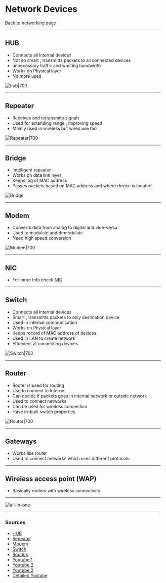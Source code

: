 # Network Devices
[Back to networking page](./index.md)

---

## HUB
- Connects all Internal devices
- Not so smart , transmitts packets to all connected devices
- unnecessary traffic and wasting bandwidth
- Works on Physical layer
- No more used 

![hub|700](https://upload.wikimedia.org/wikipedia/commons/d/d9/4_port_netgear_ethernet_hub.jpg)

---

## Repeater
- Receives and retransmits signals
- Used for extending range , improving speed
- Mainly used in wireless but wired use too

![Repeater|700](https://ecomputerconcepts.com/wp-content/uploads/2020/11/Network-Repeater.jpg)

---

## Bridge
- Intelligent repeater
- Works on data link layer
- Keeps log of MAC address
- Passes packets based on MAC address and where device is located

![Bridge](https://www.lifewire.com/thmb/Xkm1rc4iiMVjeoWz5N5cX19d07w=/1500x1000/filters:fill(auto,1)/how-network-bridges-work-816357-eea65d0c474e429883dca2bfdcc83c30.png)

---

## Modem
- Converts data from analog to digital and vice-versa
- Used to modulate and demodulate
- Need high speed conversion

![Modem|700](https://i2.wp.com/www.edupointbd.com/wp-content/uploads/2017/08/1.png?w=606&ssl=1)

---

## NIC
- For more Info check [NIC](NIC.md)

---

## Switch
- Connects all Internal devices
- Smart , transmitts packets to only destination device
- Used in internal communication
- Works on Physical layer
- Keeps record of MAC address of devices
- Used in LAN to create network
- Effiecient at connecting devices

![Switch|700](https://upload.wikimedia.org/wikipedia/commons/thumb/b/b9/2550T-PWR-Front.jpg/555px-2550T-PWR-Front.jpg)

---

## Router
- Router is used for routing
- Use to connect to Internet
- Can decide if packets goes in internal network or outside network
- Used to connect networks
- Can be used for wireless connection
- Have in-built switch properties

![Router|700](https://upload.wikimedia.org/wikipedia/commons/thumb/2/21/Adsl_connections.jpg/1200px-Adsl_connections.jpg)

---

## Gateways
-  Works like router 
-  Used to connect networks which uses different protocols

---

## Wireless access point (WAP)
- Basically routers with wireless connectivity 

---

![all-in-one](https://i2.wp.com/www.edupointbd.com/wp-content/uploads/2020/01/some-network-devices.png?resize=768%2C422&ssl=1)

---

### Sources
- [HUB](https://en.wikipedia.org/wiki/Ethernet_hub)
- [Repeater](https://en.wikipedia.org/wiki/Repeater)
- [Modem](https://en.wikipedia.org/wiki/Modem)
- [Switch](https://en.wikipedia.org/wiki/Network_switch)
- [Routers](https://en.wikipedia.org/wiki/Router_(computing))
- [Youtube 1](https://youtu.be/1z0ULvg_pW8)
- [Youtube 2](https://youtu.be/Mad4kQ5835Y)
- [Youtube 3](https://youtu.be/OxiY4yf6GGg)
- [Detailed Youtube](https://youtu.be/vlF522Qdycs)